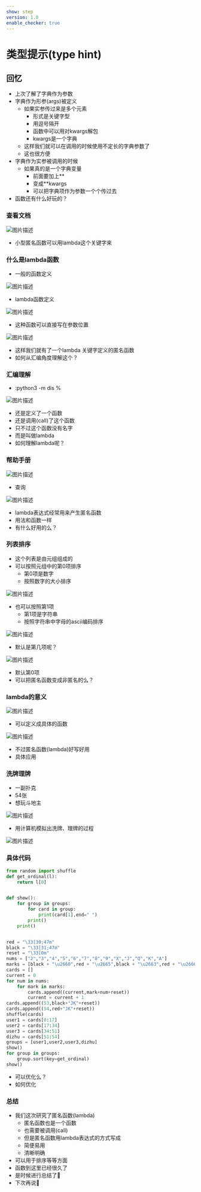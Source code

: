 ```yaml
---
show: step
version: 1.0
enable_checker: true
---
```


# 类型提示(type hint)

## 回忆

- 上次了解了字典作为参数
- 字典作为形参(args)被定义
	- 如果实参传过来是多个元素
		- 形式是关键字型
		- 用逗号隔开
		- 函数中可以用对kwargs解包
		- kwargs是一个字典
	- 这样我们就可以在调用的时候使用不定长的字典参数了
	- 这也很方便
- 字典作为实参被调用的时候
	- 如果真的是一个字典变量	
		- 前面要加上**
		- 变成**kwargs
		- 可以把字典项作为参数一个个传过去
- 函数还有什么好玩的？

### 查看文档

![图片描述](https://doc.shiyanlou.com/courses/uid1190679-20220904-1662265380582)

- 小型匿名函数可以用lambda这个关键字来

### 什么是lambda函数

- 一般的函数定义

![图片描述](https://doc.shiyanlou.com/courses/uid1190679-20220904-1662286604060)

- lambda函数定义

![图片描述](https://doc.shiyanlou.com/courses/uid1190679-20220904-1662286630259)

- 这种函数可以直接写在参数位置

![图片描述](https://doc.shiyanlou.com/courses/uid1190679-20220904-1662286744278)

- 这样我们就有了一个lambda 关键字定义的匿名函数
- 如何从汇编角度理解这个？

### 汇编理解

- :python3 -m dis %

![图片描述](https://doc.shiyanlou.com/courses/uid1190679-20220904-1662286840622)

- 还是定义了一个函数
- 还是调用(call)了这个函数
- 只不过这个函数没有名字
- 而是叫做lambda
- 如何理解lambda呢？

### 帮助手册

![图片描述](https://doc.shiyanlou.com/courses/uid1190679-20220904-1662287006935)

- 查询

![图片描述](https://doc.shiyanlou.com/courses/uid1190679-20220904-1662287067503)

- lambda表达式经常用来产生匿名函数
- 用法和函数一样
- 有什么好用的么？

### 列表排序

- 这个列表是由元组组成的
- 可以按照元组中的第0项排序
	- 第0项是数字
	- 按照数字的大小排序

![图片描述](https://doc.shiyanlou.com/courses/uid1190679-20220930-1664494927266)

- 也可以按照第1项
	- 第1项是字符串
	- 按照字符串中字母的ascii编码排序

![图片描述](https://doc.shiyanlou.com/courses/uid1190679-20220930-1664494942367)

- 默认是第几项呢？

![图片描述](https://doc.shiyanlou.com/courses/uid1190679-20220904-1662287718703)

- 默认第0项
- 可以把匿名函数变成非匿名的么？

### lambda的意义

![图片描述](https://doc.shiyanlou.com/courses/uid1190679-20220904-1662287926811)

- 可以定义成具体的函数

![图片描述](https://doc.shiyanlou.com/courses/uid1190679-20220904-1662287949767)

- 不过匿名函数(lambda)好写好用
- 具体应用

### 洗牌理牌

- 一副扑克
- 54张
- 想玩斗地主

![图片描述](https://doc.shiyanlou.com/courses/uid1190679-20220905-1662371262894)

- 用计算机模拟出洗牌、理牌的过程

![图片描述](https://doc.shiyanlou.com/courses/uid1190679-20220905-1662371333556)

### 具体代码

```python
from random import shuffle
def get_ordinal(l):
    return l[0]


def show():
    for group in groups:
        for card in group:
            print(card[1],end=" ")
        print()
    print()


red = "\33[30;47m"
black = "\33[31;47m"
reset = "\33[0m"
nums = ["2","3","4","5","6","7","8","9","X","J","Q","K","A"]
marks = [black + "\u2660",red + "\u2665",black + "\u2663",red + "\u2666"]
cards = []
current = 0
for num in nums:
    for mark in marks:
        cards.append((current,mark+num+reset))
        current = current + 1
cards.append((53,black+"JK"+reset))
cards.append((54,red+"JK"+reset))
shuffle(cards)
user1 = cards[0:17]
user2 = cards[17:34]
user3 = cards[34:51]
dizhu = cards[51:54]
groups = [user1,user2,user3,dizhu]
show()
for group in groups:
    group.sort(key=get_ordinal)
show()
```

- 可以优化么？
- 如何优化

### 总结
- 我们这次研究了匿名函数(lambda)
	- 匿名函数也是一个函数
	- 也需要被调用(call)
	- 但是匿名函数用lambda表达式的方式写成
	- 简便易用
	- 清晰明确
- 可以用于排序等等方面
- 函数到这里已经很久了
- 是时候进行总结了🤔
- 下次再说👋